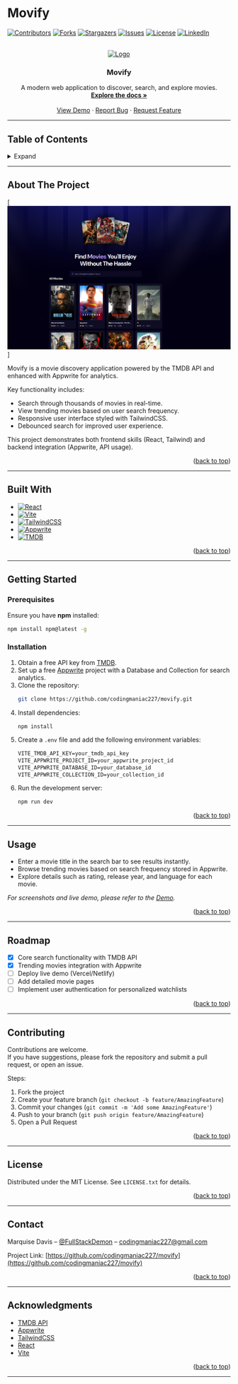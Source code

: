 # Movify

<!-- PROJECT SHIELDS -->
[![Contributors][contributors-shield]][contributors-url]
[![Forks][forks-shield]][forks-url]
[![Stargazers][stars-shield]][stars-url]
[![Issues][issues-shield]][issues-url]
[![License][license-shield]][license-url]
[![LinkedIn][linkedin-shield]][linkedin-url]

<!-- PROJECT LOGO -->
<br />
<div align="center">
  <a href="https://github.com/codingmaniac227/movify">
    <img src="images/logo.png" alt="Logo" width="80" height="80">
  </a>

  <h3 align="center">Movify</h3>

  <p align="center">
    A modern web application to discover, search, and explore movies.
    <br />
    <a href="https://github.com/codingmaniac227/movify"><strong>Explore the docs »</strong></a>
    <br />
    <br />
    <a href="https://movify-app-demo.netlify.app">View Demo</a>
    ·
    <a href="https://github.com/codingmaniac227/movify/issues">Report Bug</a>
    ·
    <a href="https://github.com/codingmaniac227/movify/issues">Request Feature</a>
  </p>
</div>

---

## Table of Contents
<details>
  <summary>Expand</summary>
  <ol>
    <li><a href="#about-the-project">About The Project</a></li>
    <li><a href="#built-with">Built With</a></li>
    <li><a href="#getting-started">Getting Started</a></li>
    <li><a href="#usage">Usage</a></li>
    <li><a href="#roadmap">Roadmap</a></li>
    <li><a href="#contributing">Contributing</a></li>
    <li><a href="#license">License</a></li>
    <li><a href="#contact">Contact</a></li>
    <li><a href="#acknowledgments">Acknowledgments</a></li>
  </ol>
</details>

---

## About The Project

[![Movify Screenshot][product-screenshot]]

Movify is a movie discovery application powered by the TMDB API and enhanced with Appwrite for analytics.  

Key functionality includes:
- Search through thousands of movies in real-time.  
- View trending movies based on user search frequency.  
- Responsive user interface styled with TailwindCSS.  
- Debounced search for improved user experience.  

This project demonstrates both frontend skills (React, Tailwind) and backend integration (Appwrite, API usage).

<p align="right">(<a href="#readme-top">back to top</a>)</p>

---

## Built With

* [![React][React.js]][React-url]
* [![Vite][Vite.js]][Vite-url]
* [![TailwindCSS][Tailwindcss.com]][Tailwindcss-url]
* [![Appwrite][Appwrite.com]][Appwrite-url]
* [![TMDB][TMDB.com]][TMDB-url]

<p align="right">(<a href="#readme-top">back to top</a>)</p>

---

## Getting Started

### Prerequisites
Ensure you have **npm** installed:
```sh
npm install npm@latest -g
```

### Installation

1. Obtain a free API key from [TMDB](https://www.themoviedb.org/).  
2. Set up a free [Appwrite](https://appwrite.io/) project with a Database and Collection for search analytics.  
3. Clone the repository:
   ```sh
   git clone https://github.com/codingmaniac227/movify.git
   ```
4. Install dependencies:
   ```sh
   npm install
   ```
5. Create a `.env` file and add the following environment variables:
   ```env
   VITE_TMDB_API_KEY=your_tmdb_api_key
   VITE_APPWRITE_PROJECT_ID=your_appwrite_project_id
   VITE_APPWRITE_DATABASE_ID=your_database_id
   VITE_APPWRITE_COLLECTION_ID=your_collection_id
   ```
6. Run the development server:
   ```sh
   npm run dev
   ```

<p align="right">(<a href="#readme-top">back to top</a>)</p>

---

## Usage

- Enter a movie title in the search bar to see results instantly.  
- Browse trending movies based on search frequency stored in Appwrite.  
- Explore details such as rating, release year, and language for each movie.  

_For screenshots and live demo, please refer to the [Demo](https://movify-app-demo.netlify.app)._

<p align="right">(<a href="#readme-top">back to top</a>)</p>

---

## Roadmap

- [x] Core search functionality with TMDB API  
- [x] Trending movies integration with Appwrite  
- [ ] Deploy live demo (Vercel/Netlify)  
- [ ] Add detailed movie pages  
- [ ] Implement user authentication for personalized watchlists  

<p align="right">(<a href="#readme-top">back to top</a>)</p>

---

## Contributing

Contributions are welcome.  
If you have suggestions, please fork the repository and submit a pull request, or open an issue.  

Steps:
1. Fork the project  
2. Create your feature branch (`git checkout -b feature/AmazingFeature`)  
3. Commit your changes (`git commit -m 'Add some AmazingFeature'`)  
4. Push to your branch (`git push origin feature/AmazingFeature`)  
5. Open a Pull Request  

<p align="right">(<a href="#readme-top">back to top</a>)</p>

---

## License

Distributed under the MIT License. See `LICENSE.txt` for details.  

<p align="right">(<a href="#readme-top">back to top</a>)</p>

---

## Contact

Marquise Davis – [@FullStackDemon](https://instagram.com/FullStackDemon) – codingmaniac227@gmail.com  

Project Link: [https://github.com/codingmaniac227/movify](https://github.com/codingmaniac227/movify)

<p align="right">(<a href="#readme-top">back to top</a>)</p>

---

## Acknowledgments

* [TMDB API](https://www.themoviedb.org/)  
* [Appwrite](https://appwrite.io/)  
* [TailwindCSS](https://tailwindcss.com/)  
* [React](https://react.dev/)  
* [Vite](https://vitejs.dev/)  

<p align="right">(<a href="#readme-top">back to top</a>)</p>

---

<!-- MARKDOWN LINKS & IMAGES -->
[contributors-shield]: https://img.shields.io/github/contributors/codingmaniac227/movify.svg?style=for-the-badge
[contributors-url]: https://github.com/codingmaniac227/movify/graphs/contributors
[forks-shield]: https://img.shields.io/github/forks/codingmaniac227/movify.svg?style=for-the-badge
[forks-url]: https://github.com/codingmaniac227/movify/network/members
[stars-shield]: https://img.shields.io/github/stars/codingmaniac227/movify.svg?style=for-the-badge
[stars-url]: https://github.com/codingmaniac227/movify/stargazers
[issues-shield]: https://img.shields.io/github/issues/codingmaniac227/movify.svg?style=for-the-badge
[issues-url]: https://github.com/codingmaniac227/movify/issues
[license-shield]: https://img.shields.io/github/license/codingmaniac227/movify.svg?style=for-the-badge
[license-url]: https://github.com/codingmaniac227/movify/blob/main/LICENSE.txt
[linkedin-shield]: https://img.shields.io/badge/-LinkedIn-black.svg?style=for-the-badge&logo=linkedin&colorB=555
[linkedin-url]: https://www.linkedin.com/in/marquise-davis/
[product-screenshot]: src/assets/movify-screenshot.png
[React.js]: https://img.shields.io/badge/React-20232A?style=for-the-badge&logo=react&logoColor=61DAFB
[React-url]: https://reactjs.org/
[Vite.js]: https://img.shields.io/badge/Vite-646CFF?style=for-the-badge&logo=vite&logoColor=FFD62E
[Vite-url]: https://vitejs.dev/
[Tailwindcss.com]: https://img.shields.io/badge/TailwindCSS-38B2AC?style=for-the-badge&logo=tailwind-css&logoColor=white
[Tailwindcss-url]: https://tailwindcss.com/
[Appwrite.com]: https://img.shields.io/badge/Appwrite-F02E65?style=for-the-badge&logo=appwrite&logoColor=white
[Appwrite-url]: https://appwrite.io/
[TMDB.com]: https://img.shields.io/badge/TMDB-032541?style=for-the-badge&logo=themoviedatabase&logoColor=white
[TMDB-url]: https://www.themoviedb.org/
